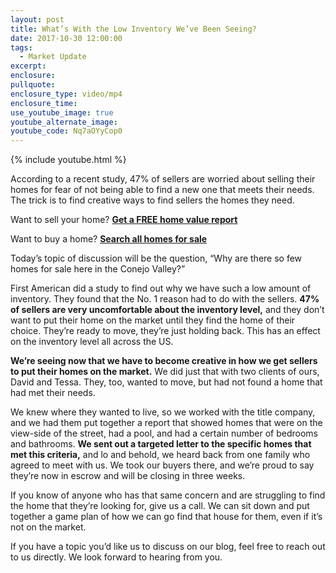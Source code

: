 ```yaml
---
layout: post
title: What’s With the Low Inventory We’ve Been Seeing?
date: 2017-10-30 12:00:00
tags:
  - Market Update
excerpt:
enclosure:
pullquote:
enclosure_type: video/mp4
enclosure_time:
use_youtube_image: true
youtube_alternate_image:
youtube_code: Nq7aOYyCop0
---
```



{% include youtube.html %}

According to a recent study, 47% of sellers are worried about selling their homes for fear of not being able to find a new one that meets their needs. The trick is to find creative ways to find sellers the homes they need.

Want to sell your home?&nbsp;[**Get a FREE home value report**](http://www.propertyhomevalue.com/)

Want to buy a home?&nbsp;[**Search all homes for sale**](http://www.radkeagency.com/homes-for-sale)

Today’s topic of discussion will be the question, “Why are there so few homes for sale here in the Conejo Valley?”

First American did a study to find out why we have such a low amount of inventory. They found that the No. 1 reason had to do with the sellers.&nbsp;**47% of sellers are very uncomfortable about the inventory level,**&nbsp;and they don’t want to put their home on the market until they find the home of their choice. They’re ready to move, they’re just holding back. This has an effect on the inventory level all across the US.

**We’re seeing now that we have to become creative in how we get sellers to put their homes on the market.**&nbsp;We did just that with two clients of ours, David and Tessa. They, too, wanted to move, but had not found a home that had met their needs.&nbsp;

We knew where they wanted to live, so we worked with the title company, and we had them put together a report that showed homes that were on the view-side of the street, had a pool, and had a certain number of bedrooms and bathrooms.&nbsp;**We sent out a targeted letter to the specific homes that met this criteria,**&nbsp;and lo and behold, we heard back from one family who agreed to meet with us. We took our buyers there, and we’re proud to say they’re now in escrow and will be closing in three weeks.

If you know of anyone who has that same concern and are struggling to find the home that they’re looking for, give us a call. We can sit down and put together a game plan of how we can go find that house for them, even if it’s not on the market.

If you have a topic you’d like us to discuss on our blog, feel free to reach out to us directly. We look forward to hearing from you.